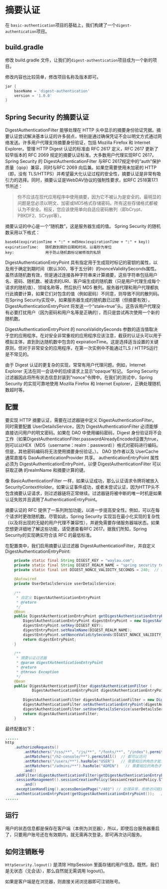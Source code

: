 # 摘要认证

 在 `basic-authentication`项目的基础上，我们构建了一个`digest-authentication`项目。


## build.gradle
 
 修改 build.gradle 文件，让我们的`digest-authentication`项目成为一个新的项目。

修改内容也比较简单，修改项目名称及版本即可。

```groovy
jar {
	baseName = 'digest-authentication'
	version = '1.0.0'
}
```

## Spring Security 的摘要认证

DigestAuthenticationFilter 能够处理在 HTTP 头中显示的摘要身份验证凭据。摘要认证尝试解决基本认证的许多弱点，特别是通过确保凭证不会以明文方式通过网络发送。许多用户代理支持摘要身份验证，包括 Mozilla Firefox 和 Internet Explorer。管理 HTTP Digest 认证的标准由 RFC 2617 定义，RFC 2617 更新了较早版本的 RFC 2069 规定的摘要认证标准。大多数用户代理实现RFC 2617。Spring Security 的 DigestAuthenticationFilter 与RFC 2617规定中的“auth”保护质量（qop）兼容，同时与RFC 2069 向后兼。如果您需要使用未加密的 HTTP（即，没有 TLS/HTTPS）并希望最大化认证过程的安全性，摘要认证是非常有吸引力的选择。同时，摘要认证是WebDAV协议的强制性要求，如RFC 2518第17.1节所述：

>你不应该在现代应用程序中使用摘要，因为它不被认为是安全的。最明显的问题是您必须以明文、加密或MD5格式存储密码。所有这些存储格式都被认为不安全。相反，您应该使用单向自适应密码散列（即bCrypt、PBKDF2、SCrypt等）。

摘要认证的中心是一个“随机数”，这是服务器生成的值。 Spring Security 的随机数采用以下格式：

```
base64(expirationTime + ":" + md5Hex(expirationTime + ":" + key))
expirationTime:   随机数到期的日期和时间，以毫秒为单位
key:              用于防止随机数标记被修改的私钥
```

DigestAuthenticationEntryPoint 具有指定用于生成现时标记的密钥的属性，以及用于确定到期时间（默认300，等于五分钟）的nonceValiditySeconds属性。虽然该随机数有效，但是通过连接各种字符串来计算摘要，这些字符串包括用户名、密码、随机数、被请求的URI、客户端生成的随机数（只是用户代理生成每个请求的随机值）、领域名称等，然后执行 MD5 散列。服务器代理和用户代理都执行此摘要计算，如果它们对包含的值（例如密码）不同意，则导致不同的散列码。在Spring Security实现中，如果服务器生成的随机数已过期（但摘要有效），DigestAuthenticationEntryPoint 将发送一个“stale=true”头。这告诉用户代理没有必要打扰用户（因为密码和用户名等是正确的），而只是尝试再次使用一个新的随机数。

DigestAuthenticationEntryPoint 的 nonceValiditySeconds 参数的适当值取决于您的应用程序。在对安全非常重视的应用程序应该注意，截获的认证头可以用于模拟主体，直到到达随机数中包含的 expirationTime。这是选择适当设置的关键原则，但对于非常安全的应用程序，在第一次实例中不能通过TLS / HTTPS运行是不常见的。

由于 Digest 认证的更复杂的实现，常常有用户代理问题。例如，Internet Explorer 无法在同一会话中的后续请求上显示“opaque”标记。 Spring Security 过滤器因此将所有状态信息封装到“nonce”令牌中。在我们的测试中，Spring Security 的实现可靠地使用 Mozilla Firefox 和 Internet Explorer，正确处理随机数超时等。

## 配置

要实现 HTTP 摘要认证，需要在过滤器链中定义 DigestAuthenticationFilter。  同时需要配置 UserDetailsS​​ervice，因为 DigestAuthenticationFilter 必须能够直接访问用户的明文密码。如果在 DAO 中使用编码密码，Digest 身份验证将不会工作（如果DigestAuthenticationFilter.passwordAlreadyEncoded设置为true，则可以以HEX（MD5（username：realm：password））格式对密码进行编码。但是，其他密码编码将无法使用摘要身份验证。）。 DAO 协作者以及 UserCache 通常直接与 DaoAuthenticationProvider 共享。 authenticationEntryPoint 属性必须为 DigestAuthenticationEntryPoint，以便 DigestAuthenticationFilter 可以获取正确 的realmName 和摘要计算的键。

像 BasicAuthenticationFilter 一样，如果认证成功，那么认证请求令牌将被放入 SecurityContextHolder。如果认证事件成功，或者未尝试认证，因为HTTP头不包含摘要认证请求，则过滤器链将正常继续。过滤器链将被中断的唯一时机是如果认证失败并且调用了AuthenticationEntryPoint。

摘要认证的 RFC 提供了一系列附加功能，以进一步提高安全性。例如，可以在每个请求时更改随机数。尽管如此，Spring Security 实现旨在最小化实现的复杂性（以及将出现的无疑的用户代理不兼容性），并避免需要存储服务器端状态。如果您想更详细地了解这些功能，请受邀查看RFC 2617。据我们所知，Spring Security的实现确实符合该 RFC 的最低标准。



在配置类中，我们启用摘要认证过滤器 DigestAuthenticationFilter，并自定义 DigestAuthenticationEntryPoint:

```java
	private static final String DIGEST_KEY = "waylau.com";
	private static final String DIGEST_REALM_NAME = "spring security tutorial";
	private static final int DIGEST_NONCE_VALIDITY_SECONDS = 240;  // 过期时间 4 分钟
	
	@Autowired
	private UserDetailsService userDetailsService;
 
	/**
	 * 自定义 DigestAuthenticationEntryPoint
	 * @return
	 */
	@Bean
	public DigestAuthenticationEntryPoint getDigestAuthenticationEntryPoint(){
		DigestAuthenticationEntryPoint digestEntryPoint = new DigestAuthenticationEntryPoint();
		digestEntryPoint.setKey(DIGEST_KEY);
		digestEntryPoint.setRealmName(DIGEST_REALM_NAME);
		digestEntryPoint.setNonceValiditySeconds(DIGEST_NONCE_VALIDITY_SECONDS);
		return digestEntryPoint;
	}
	
	/**
	 * 摘要认证过滤器
	 * @param digestAuthenticationEntryPoint
	 * @return
	 * @throws Exception
	 */
	@Bean
	public DigestAuthenticationFilter digestAuthenticationFilter (
			DigestAuthenticationEntryPoint digestAuthenticationEntryPoint) throws Exception{
		
		DigestAuthenticationFilter digestAuthenticationFilter = new DigestAuthenticationFilter();
		digestAuthenticationFilter.setAuthenticationEntryPoint(digestAuthenticationEntryPoint);
		digestAuthenticationFilter.setUserDetailsService(userDetailsService);
		return digestAuthenticationFilter;
	}
```
最终配置如下：

```java
......
http
	.authorizeRequests()
		.antMatchers("/css/**", "/js/**", "/fonts/**", "/index").permitAll()  // 都可以访问
		.antMatchers("/h2-console/**").permitAll()  // 都可以访问
		.antMatchers("/users/**").hasRole("USER")   // 需要相应的角色才能访问
		.antMatchers("/admins/**").hasRole("ADMIN")   // 需要相应的角色才能访问
		.and()
	.addFilter(digestAuthenticationFilter(getDigestAuthenticationEntryPoint()))  // 使用摘要认证过滤器
	.sessionManagement().sessionCreationPolicy(SessionCreationPolicy.STATELESS)// 无状态
		.and()
	.exceptionHandling().accessDeniedPage("/403") // 处理异常，拒绝访问就重定向到 403 页面
	.authenticationEntryPoint(getDigestAuthenticationEntryPoint());   // 自定义 AuthenticationEntryPoint
......
```

## 运行

用户的状态信息都是保存在客户端（本例为浏览器），所以，即使后台服务器重启了，只要用户账号还在有效期内，就无需再次登录，即可再次访问服务。


## 如何注销账号

`HttpSecurity.logout()`  是清除  HttpSession 里面存储的用户信息。既然，我们是无状态（无会话），那么自然就无需调用 logout()。

如果是客户端是在浏览器，则直接关闭浏览器即可注销账号。

